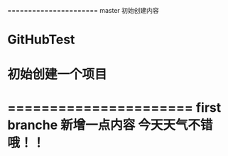 ======================
master 初始创建内容
# GitHubTest
初始创建一个项目
====================

======================
first branche 
新增一点内容
今天天气不错哦！！
====================

